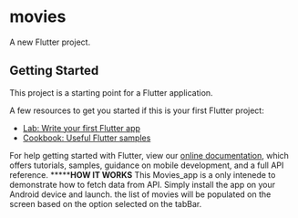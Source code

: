 # movies

A new Flutter project.

## Getting Started

This project is a starting point for a Flutter application.

A few resources to get you started if this is your first Flutter project:

- [Lab: Write your first Flutter app](https://flutter.dev/docs/get-started/codelab)
- [Cookbook: Useful Flutter samples](https://flutter.dev/docs/cookbook)

For help getting started with Flutter, view our
[online documentation](https://flutter.dev/docs), which offers tutorials,
samples, guidance on mobile development, and a full API reference.
*****************************HOW IT WORKS************************
This Movies_app is a only intenede to demonstrate how to fetch data from API.
Simply install the app on your Android device and launch. the list of movies
will be populated on the screen based on the option selected on the tabBar.
